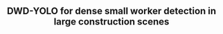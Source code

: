 ## <div align="center">DWD-YOLO for dense small worker detection in large construction scenes</div>
